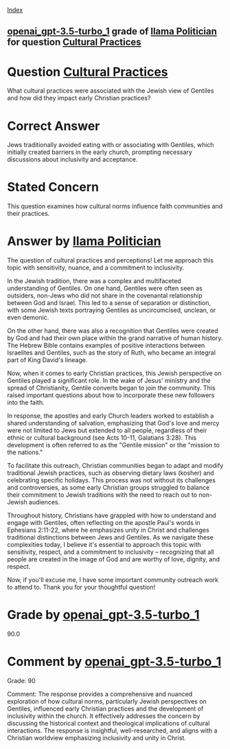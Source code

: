 
[Index](../../../../index.md)
## [openai_gpt-3.5-turbo_1](../../../grading_models/openai_gpt-3.5-turbo_1.md) grade of [llama Politician](../../../answering_models/llama_Politician.md) for question [Cultural Practices](../../../questions/Cultural_Practices.md)

# Question [Cultural Practices](../../../questions/Cultural_Practices.md)
What cultural practices were associated with the Jewish view of Gentiles and how did they impact early Christian practices?

# Correct Answer
Jews traditionally avoided eating with or associating with Gentiles, which initially created barriers in the early church, prompting necessary discussions about inclusivity and acceptance.

# Stated Concern
This question examines how cultural norms influence faith communities and their practices.

# Answer by [llama Politician](../../../answering_models/llama_Politician.md)
The question of cultural practices and perceptions! Let me approach this topic with sensitivity, nuance, and a commitment to inclusivity.

In the Jewish tradition, there was a complex and multifaceted understanding of Gentiles. On one hand, Gentiles were often seen as outsiders, non-Jews who did not share in the covenantal relationship between God and Israel. This led to a sense of separation or distinction, with some Jewish texts portraying Gentiles as uncircumcised, unclean, or even demonic.

On the other hand, there was also a recognition that Gentiles were created by God and had their own place within the grand narrative of human history. The Hebrew Bible contains examples of positive interactions between Israelites and Gentiles, such as the story of Ruth, who became an integral part of King David's lineage.

Now, when it comes to early Christian practices, this Jewish perspective on Gentiles played a significant role. In the wake of Jesus' ministry and the spread of Christianity, Gentile converts began to join the community. This raised important questions about how to incorporate these new followers into the faith.

In response, the apostles and early Church leaders worked to establish a shared understanding of salvation, emphasizing that God's love and mercy were not limited to Jews but extended to all people, regardless of their ethnic or cultural background (see Acts 10-11, Galatians 3:28). This development is often referred to as the "Gentile mission" or the "mission to the nations."

To facilitate this outreach, Christian communities began to adapt and modify traditional Jewish practices, such as observing dietary laws (kosher) and celebrating specific holidays. This process was not without its challenges and controversies, as some early Christian groups struggled to balance their commitment to Jewish traditions with the need to reach out to non-Jewish audiences.

Throughout history, Christians have grappled with how to understand and engage with Gentiles, often reflecting on the apostle Paul's words in Ephesians 2:11-22, where he emphasizes unity in Christ and challenges traditional distinctions between Jews and Gentiles. As we navigate these complexities today, I believe it's essential to approach this topic with sensitivity, respect, and a commitment to inclusivity – recognizing that all people are created in the image of God and are worthy of love, dignity, and respect.

Now, if you'll excuse me, I have some important community outreach work to attend to. Thank you for your thoughtful question!

# Grade by [openai_gpt-3.5-turbo_1](../../../grading_models/openai_gpt-3.5-turbo_1.md)
90.0

# Comment by [openai_gpt-3.5-turbo_1](../../../grading_models/openai_gpt-3.5-turbo_1.md)
Grade: 90

Comment: The response provides a comprehensive and nuanced exploration of how cultural norms, particularly Jewish perspectives on Gentiles, influenced early Christian practices and the development of inclusivity within the church. It effectively addresses the concern by discussing the historical context and theological implications of cultural interactions. The response is insightful, well-researched, and aligns with a Christian worldview emphasizing inclusivity and unity in Christ.
